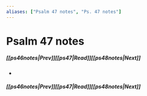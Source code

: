 ```yaml
---
aliases: ["Psalm 47 notes", "Ps. 47 notes"]
---
```

# Psalm 47 notes
##### <span class=arrow-left></span>[[ps46notes|Prev]]<span class=navigation-separator></span>[[ps47|Read]]<span class=navigation-separator></span>[[ps48notes|Next]]<span class=arrow-right></span>
- 
##### <span class=arrow-left></span>[[ps46notes|Prev]]<span class=navigation-separator></span>[[ps47|Read]]<span class=navigation-separator></span>[[ps48notes|Next]]<span class=arrow-right></span>